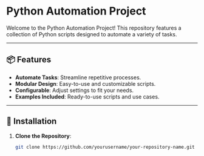# Python Automation Project

Welcome to the Python Automation Project! This repository features a collection of Python scripts designed to automate a variety of tasks.

---

## 📦 Features

- **Automate Tasks**: Streamline repetitive processes.
- **Modular Design**: Easy-to-use and customizable scripts.
- **Configurable**: Adjust settings to fit your needs.
- **Examples Included**: Ready-to-use scripts and use cases.

---

## 🚀 Installation

1. **Clone the Repository**:

   ```bash
   git clone https://github.com/yourusername/your-repository-name.git
